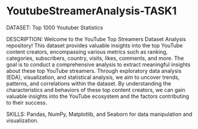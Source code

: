 # YoutubeStreamerAnalysis-TASK1
DATASET:  Top 1000 Youtuber Statistics


DESCRIPTION:  Welcome to the YouTube Top Streamers Dataset Analysis repository! This dataset provides valuable insights into the top YouTube content creators, encompassing various metrics such as ranking, categories, subscribers, country, visits, likes, comments, and more. The goal is to conduct a comprehensive analysis to extract meaningful insights about these top YouTube streamers. Through exploratory data analysis (EDA), visualization, and statistical analysis, we aim to uncover trends, patterns, and correlations within the dataset. By understanding the characteristics and behaviors of these top content creators, we can gain valuable insights into the YouTube ecosystem and the factors contributing to their success.

SKILLS:  Pandas, NumPy, Matplotlib, and Seaborn for data manipulation and visualization.



